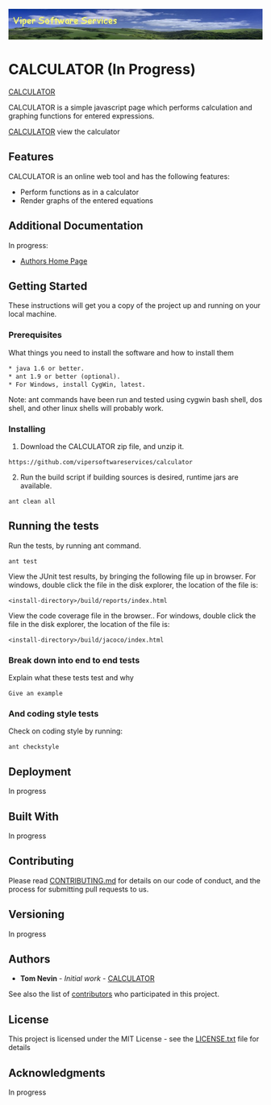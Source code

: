 ![alt CALCULATOR banner](doc/images/viper-wide-banner.jpg)

# CALCULATOR (In Progress)

[CALCULATOR](http://www.tnevin.com)

CALCULATOR is a simple javascript page which performs calculation and graphing functions for entered expressions. 

[CALCULATOR](http://www.tnevin.com/calculator/) view the calculator

## Features

CALCULATOR is an online web tool and has the following features:

* Perform functions as in a calculator
* Render graphs of the entered equations 


## Additional Documentation

In progress: 
* [Authors Home Page](http://www.tnevin.com)

## Getting Started

These instructions will get you a copy of the project up and running on your local machine.

### Prerequisites

What things you need to install the software and how to install them

```
* java 1.6 or better.
* ant 1.9 or better (optional).
* For Windows, install CygWin, latest.
```

Note: ant commands have been run and tested using cygwin bash shell, dos shell, and other linux shells will probably work.

### Installing

1. Download the CALCULATOR zip file, and unzip it.

```
https://github.com/vipersoftwareservices/calculator
```

2. Run the build script if building sources is desired, runtime jars are available.

```
ant clean all
```


## Running the tests

Run the tests, by running ant command.

```
ant test
```

View the JUnit test results, by bringing the following file up in browser.
For windows, double click the file in the disk explorer, the location of the file is:

```
<install-directory>/build/reports/index.html
```

View the code coverage file in the browser..
For windows, double click the file in the disk explorer, the location of the file is:

```
<install-directory>/build/jacoco/index.html
```

### Break down into end to end tests

Explain what these tests test and why

```
Give an example
```

### And coding style tests

Check on coding style by running:

```
ant checkstyle
```

## Deployment

In progress

## Built With

In progress 

## Contributing

Please read [CONTRIBUTING.md](https://gist.github.com/vipersoftwareservices/calculator) for details on our code of conduct, and the process for submitting pull requests to us.

## Versioning

In progress

## Authors

* **Tom Nevin** - *Initial work* - [CALCULATOR](https://github.com/vipersoftwareservices/calculator)

See also the list of [contributors](https://github.com/vipersoftwareservices/calculator/contributors) who participated in this project.

## License

This project is licensed under the MIT License - see the [LICENSE.txt](LICENSE.txt) file for details

## Acknowledgments

In progress

